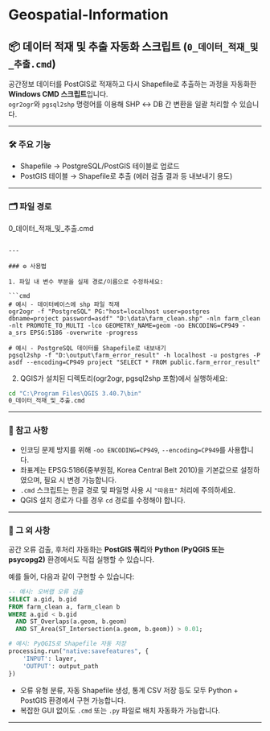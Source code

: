 # Geospatial-Information

## 📦 데이터 적재 및 추출 자동화 스크립트 (`0_데이터_적재_및_추출.cmd`)

공간정보 데이터를 PostGIS로 적재하고 다시 Shapefile로 추출하는 과정을 자동화한 **Windows CMD 스크립트**입니다.  
`ogr2ogr`와 `pgsql2shp` 명령어를 이용해 SHP ↔ DB 간 변환을 일괄 처리할 수 있습니다.

---

### 🛠 주요 기능

- Shapefile → PostgreSQL/PostGIS 테이블로 업로드  
- PostGIS 테이블 → Shapefile로 추출 (에러 검출 결과 등 내보내기 용도)

---

### 🗂️ 파일 경로

0\_데이터\_적재\_및\_추출.cmd

````

---

### ⚙️ 사용법

1. 파일 내 변수 부분을 실제 경로/이름으로 수정하세요:

```cmd
# 예시 - 데이터베이스에 shp 파일 적재
ogr2ogr -f "PostgreSQL" PG:"host=localhost user=postgres dbname=project password=asdf" "D:\data\farm_clean.shp" -nln farm_clean -nlt PROMOTE_TO_MULTI -lco GEOMETRY_NAME=geom -oo ENCODING=CP949 -a_srs EPSG:5186 -overwrite -progress

# 예시 - PostgreSQL 데이터를 Shapefile로 내보내기
pgsql2shp -f "D:\output\farm_error_result" -h localhost -u postgres -P asdf --encoding=CP949 project "SELECT * FROM public.farm_error_result"
````

2. QGIS가 설치된 디렉토리(ogr2ogr, pgsql2shp 포함)에서 실행하세요:

```cmd
cd "C:\Program Files\QGIS 3.40.7\bin"
0_데이터_적재_및_추출.cmd
```

---

### 📌 참고 사항

* 인코딩 문제 방지를 위해 `-oo ENCODING=CP949`, `--encoding=CP949`를 사용합니다.
* 좌표계는 EPSG:5186(중부원점, Korea Central Belt 2010)을 기본값으로 설정하였으며, 필요 시 변경 가능합니다.
* `.cmd` 스크립트는 한글 경로 및 파일명 사용 시 `"따옴표"` 처리에 주의하세요.
* QGIS 설치 경로가 다를 경우 `cd` 경로를 수정해야 합니다.

---

### 🔁 그 외 사항

공간 오류 검출, 후처리 자동화는 **PostGIS 쿼리**와 **Python (PyQGIS 또는 psycopg2)** 환경에서도 직접 실행할 수 있습니다.

예를 들어, 다음과 같이 구현할 수 있습니다:

```sql
-- 예시: 오버랩 오류 검출
SELECT a.gid, b.gid
FROM farm_clean a, farm_clean b
WHERE a.gid < b.gid
  AND ST_Overlaps(a.geom, b.geom)
  AND ST_Area(ST_Intersection(a.geom, b.geom)) > 0.01;
```

```python
# 예시: PyQGIS로 Shapefile 자동 저장
processing.run("native:savefeatures", {
    'INPUT': layer,
    'OUTPUT': output_path
})
```

* 오류 유형 분류, 자동 Shapefile 생성, 통계 CSV 저장 등도 모두 Python + PostGIS 환경에서 구현 가능합니다.
* 복잡한 GUI 없이도 `.cmd` 또는 `.py` 파일로 배치 자동화가 가능합니다.

---

